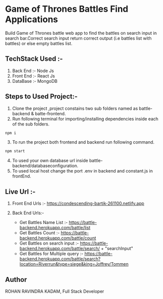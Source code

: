# Game of Thrones Battles Find Applications

Build Game of Thrones battle web app to find the battles on search input in search bar.Correct search input return correct output (i.e battles list with battles) or else empty battles list.

## TechStack Used :-
1. Back End  :- Node Js
2. Front End :- React Js
3. DataBase  :- MongoDB

## Steps to Used Project:-
1. Clone the project ,project constains two sub folders named as  battle-backend & batte-frontend.
2. Run following terminal for importing/installing dependencies inside each of the sub folders.

```bash
npm i
```
3. To run the project both frontend and backend run following command.

```bash
npm start
```

4. To used your own database url inside battle-backend/databaseconfiguration. 
5. To used local host change the port .env in backend and constant.js in frontEnd.

## Live Url :- 

1. Front End Urls :- https://condescending-bartik-261100.netlify.app

2. Back End Urls:- 

    - Get Battles Name List :- https://battle-backend.herokuapp.com/battle/list
    - Get Battles Count :- https://battle-backend.herokuapp.com/battle/count
    - Get Battles on search input :- https://battle-backend.herokuapp.com/battle/search/ + "searchInput"
    - Get Battles for Multiple query :- https://battle-backend.herokuapp.com/battle/search?location=Riverrun&type=siege&king=Joffrey/Tommen


## Author
ROHAN RAVINDRA KADAM,
Full Stack Developer
